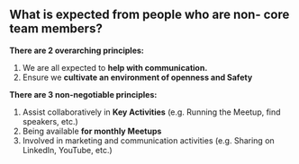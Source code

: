 ## What is expected from people who are non- core team members? ##


**There are 2 overarching principles:** 


1. We are all expected to **help with communication.** 
1. Ensure we **cultivate an environment of openness and Safety** 


**There are 3 non-negotiable principles:**

1. Assist collaboratively in **Key Activities** (e.g. Running the Meetup, find speakers, etc.)
1. Being available **for monthly Meetups**
1. Involved in marketing and communication activities (e.g. Sharing on LinkedIn, YouTube, etc.)



